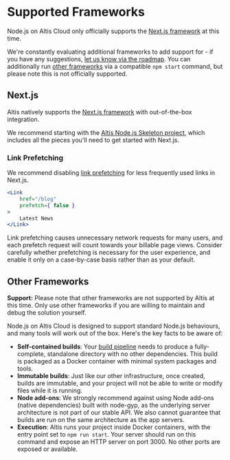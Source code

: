 # Supported Frameworks

Node.js on Altis Cloud only officially supports the [Next.js framework](https://nextjs.org/) at this time.

We're constantly evaluating additional frameworks to add support for - if you have any
suggestions, [let us know via the roadmap](https://dashboard.altis-dxp.com/roadmap). You can additionally run
[other frameworks](#other-frameworks) via a compatible `npm start` command, but please note this is not
officially supported.

## Next.js

Altis natively supports the [Next.js framework](https://nextjs.org/) with out-of-the-box integration.

We recommend starting with the [Altis Node.js Skeleton project](https://github.com/humanmade/altis-nodejs-skeleton),
which includes all the pieces you'll need to get started with Next.js.

### Link Prefetching

We recommend disabling [link prefetching](https://nextjs.org/docs/app/api-reference/components/link#prefetch) for less
frequently used links in Next.js.

```jsx
<Link
	href="/blog"
	prefetch={ false }
>
	Latest News
</Link>
```

Link prefetching causes unnecessary network requests for many users, and each prefetch request will count towards your
billable page views. Consider carefully whether prefetching is necessary for the user experience, and enable it only on
a case-by-case basis rather than as your default.

## Other Frameworks

**Support:** Please note that other frameworks are not supported by Altis at this time. Only use other frameworks if you
are willing to maintain and debug the solution yourself.

Node.js on Altis Cloud is designed to support standard Node.js behaviours, and many tools will work out of the box.
Here's the key facts to be aware of:

- **Self-contained builds**: Your [build pipeline](./builds.md) needs to produce a fully-complete, standalone directory
  with no other dependencies. This build is packaged as a Docker container with minimal system packages and tools.
- **Immutable builds**: Just like our other infrastructure, once created, builds are immutable, and your project will
  not be able to write or modify files while it is running.
- **Node add-ons**: We strongly recommend against using Node add-ons (native dependencies) built with node-gyp, as the
  underlying server architecture is not part of our stable API. We also cannot guarantee that builds are run on the same
  architecture as the app servers.
- **Execution**: Altis runs your project inside Docker containers, with the entry point set to `npm run start`. Your
  server should run on this command and expose an HTTP server on port 3000. No other ports are exposed or available.
